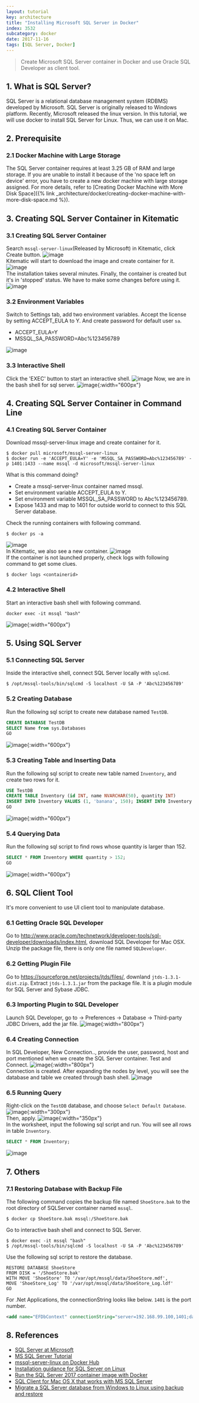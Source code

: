```yaml
---
layout: tutorial
key: architecture
title: "Installing Microsoft SQL Server in Docker"
index: 3532
subcategory: docker
date: 2017-11-16
tags: [SQL Server, Docker]
---
```


> Create Microsoft SQL Server container in Docker and use Oracle SQL Developer as client tool.

## 1. What is SQL Server?
SQL Server is a relational database management system (RDBMS) developed by Microsoft. SQL Server is originally released to Windows platform. Recently, Microsoft released the linux version. In this tutorial, we will use docker to install SQL Server for Linux. Thus, we can use it on Mac.

## 2. Prerequisite
### 2.1 Docker Machine with Large Storage
The SQL Server container requires at least 3.25 GB of RAM and large storage. If you are unable to install it because of the 'no space left on device' error, you have to create a new docker machine with large storage assigned. For more details, refer to [Creating Docker Machine with More Disk Space]({% link _architecture/docker/creating-docker-machine-with-more-disk-space.md %}).

## 3. Creating SQL Server Container in Kitematic
### 3.1 Creating SQL Server Container
Search `mssql-server-linux`(Released by Microsoft) in Kitematic, click Create button.
![image](/assets/images/devops/3132/dockersearch.png)  
Kitematic will start to download the image and create container for it.
![image](/assets/images/devops/3132/installing.png)  
The installation takes several minutes. Finally, the container is created but it's in 'stopped' status. We have to make some changes before using it.
![image](/assets/images/devops/3132/containercreated.png)  
### 3.2 Environment Variables
Switch to Settings tab, add two environment variables. Accept the license by setting ACCEPT_EULA to Y. And create password for default user `sa`.
* ACCEPT_EULA=Y
* MSSQL_SA_PASSWORD=Abc%123456789

![image](/assets/images/devops/3132/env.png)
### 3.3 Interactive Shell
Click the 'EXEC' button to start an interactive shell.
![image](/assets/images/devops/3132/exec.png)
Now, we are in the bash shell for sql server.
![image](/assets/images/devops/3132/terminalmssql.png){:width="600px"}  

## 4. Creating SQL Server Container in Command Line
### 4.1 Creating SQL Server Container
Download mssql-server-linux image and create container for it.
```raw
$ docker pull microsoft/mssql-server-linux
$ docker run -e 'ACCEPT_EULA=Y' -e 'MSSQL_SA_PASSWORD=Abc%123456789' -p 1401:1433 --name mssql -d microsoft/mssql-server-linux
```
What is this command doing?

* Create a mssql-server-linux container named mssql.
* Set environment variable ACCEPT_EULA to Y.
* Set environment variable MSSQL_SA_PASSWORD to Abc%123456789.
* Expose 1433 and map to 1401 for outside world to connect to this SQL Server database.

Check the running containers with following command.
```raw
$ docker ps -a
```
![image](/assets/images/devops/3132/createcontainer.png)  
In Kitematic, we also see a new container.
![image](/assets/images/devops/3132/containercreated2.png)  
If the container is not launched properly, check logs with following command to get some clues.
```raw
$ docker logs <containerid>
```
### 4.2 Interactive Shell
Start an interactive bash shell with following command.
```raw
docker exec -it mssql "bash"
```
![image](/assets/images/devops/3132/terminalmssql2.png){:width="600px"}  

## 5. Using SQL Server
### 5.1 Connecting SQL Server
Inside the interactive shell, connect SQL Server locally with `sqlcmd`.
```raw
$ /opt/mssql-tools/bin/sqlcmd -S localhost -U SA -P 'Abc%123456789'
```
### 5.2 Creating Database
Run the following sql script to create new database named `TestDB`.
```sql
CREATE DATABASE TestDB
SELECT Name from sys.Databases
GO
```
![image](/assets/images/devops/3132/createdb.png){:width="600px"}  
### 5.3 Creating Table and Inserting Data
Run the following sql script to create new table named `Inventory`, and create two rows for it.
```sql
USE TestDB
CREATE TABLE Inventory (id INT, name NVARCHAR(50), quantity INT)
INSERT INTO Inventory VALUES (1, 'banana', 150); INSERT INTO Inventory VALUES (2, 'orange', 154);
GO
```
![image](/assets/images/devops/3132/createtable.png){:width="600px"}  
### 5.4 Querying Data
Run the following sql script to find rows whose quantity is larger than 152.
```sql
SELECT * FROM Inventory WHERE quantity > 152;
GO
```
![image](/assets/images/devops/3132/selectdata.png){:width="600px"}  

## 6. SQL Client Tool
It's more convenient to use UI client tool to manipulate database.
### 6.1 Getting Oracle SQL Developer
Go to http://www.oracle.com/technetwork/developer-tools/sql-developer/downloads/index.html, download SQL Developer for Mac OSX. Unzip the package file, there is only one file named `SQLDeveloper`.
### 6.2 Getting Plugin File
Go to https://sourceforge.net/projects/jtds/files/, downland `jtds-1.3.1-dist.zip`. Extract `jtds-1.3.1.jar` from the package file. It is a plugin module for SQL Server and Sybase JDBC.
### 6.3 Importing Plugin to SQL Developer
Launch SQL Developer, go to -> Preferences -> Database -> Third-party JDBC Drivers, add the jar file.
![image](/assets/images/devops/3132/addjtds.png){:width="800px"}  
### 6.4 Creating Connection
In SQL Developer, New Connection.., provide the user, password, host and port mentioned when we create the SQL Server container. Test and Connect.
![image](/assets/images/devops/3132/createconnection.png){:width="800px"}  
Connection is created. After expanding the nodes by level, you will see the database and table we created through bash shell.
![image](/assets/images/devops/3132/sqldeveloper.png)
### 6.5 Running Query
Right-click on the `TestDB` database, and choose `Select Default Database`.
![image](/assets/images/devops/3132/defaultdatabase.png){:width="300px"}  
Then, apply.
![image](/assets/images/devops/3132/apply.png){:width="350px"}  
In the worksheet, input the following sql script and run. You will see all rows in table `Inventory`.
```sql
SELECT * FROM Inventory;
```
![image](/assets/images/devops/3132/runquery.png)

## 7. Others
### 7.1 Restoring Database with Backup File
The following command copies the backup file named `ShoeStore.bak` to the root directory of SQLServer container named `mssql`.
```raw
$ docker cp ShoeStore.bak mssql:/ShoeStore.bak
```

Go to interactive bash shell and connect to SQL Server.
```raw
$ docker exec -it mssql "bash"
$ /opt/mssql-tools/bin/sqlcmd -S localhost -U SA -P 'Abc%123456789'
```

Use the following sql script to restore the database.
```raw
RESTORE DATABASE ShoeStore
FROM DISK = '/ShoeStore.bak'
WITH MOVE 'ShoeStore' TO '/var/opt/mssql/data/ShoeStore.mdf',
MOVE 'ShoeStore_Log' TO '/var/opt/mssql/data/ShoeStore_Log.ldf'
GO
```
For .Net Applications, the connectionString looks like below. `1401` is the port number.
```xml
<add name="EFDbContext" connectionString="server=192.168.99.100,1401;database=ShoeStore;uid=sa;pwd=Abc%123456789;MultipleActiveResultSets=true;" providerName="System.Data.SqlClient" />
```

## 8. References
* [SQL Server at Microsoft](https://www.microsoft.com/en-us/sql-server/)
* [MS SQL Server Tutorial](https://www.tutorialspoint.com/ms_sql_server/)
* [mssql-server-linux on Docker Hub](https://hub.docker.com/r/microsoft/mssql-server-linux/)
* [Installation guidance for SQL Server on Linux](https://docs.microsoft.com/en-us/sql/linux/sql-server-linux-setup)
* [Run the SQL Server 2017 container image with Docker](https://docs.microsoft.com/en-us/sql/linux/quickstart-install-connect-docker)
* [SQL Client for Mac OS X that works with MS SQL Server](https://stackoverflow.com/questions/3452/sql-client-for-mac-os-x-that-works-with-ms-sql-server)
* [Migrate a SQL Server database from Windows to Linux using backup and restore](https://docs.microsoft.com/en-us/sql/linux/sql-server-linux-migrate-restore-database)
